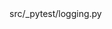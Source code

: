 <change>
<file change-number-for-this-file="1">src/_pytest/logging.py</file>
<original line-count="14" no-ellipsis="true"><![CDATA[
def emit(self, record):
    ctx_manager = (
        self.capture_manager.global_and_fixture_disabled()
        if self.capture_manager
        else dummy_context_manager()
    )
    with ctx_manager:
        if not self._first_record_emitted:
            self.stream.write("\n")
            self._first_record_emitted = True
        elif self._when in ("teardown", "finish"):
            if not self._test_outcome_written:
                self._test_outcome_written = True
                self.stream.write("\n")
        if not self._section_name_shown and self._when:
            self.stream.section("live log " + self._when, sep="-", bold=True)
            self._section_name_shown = True
        logging.StreamHandler.emit(self, record)
]]></original>
<modified no-ellipsis="true"><![CDATA[
def emit(self, record):
    ctx_manager = (
        self.capture_manager.global_and_fixture_disabled()
        if self.capture_manager
        else dummy_context_manager()
    )
    with ctx_manager:
        if not self._first_record_emitted:
            self.stream.write("\n")
            self._first_record_emitted = True
        if self._when in ("teardown", "finish"):
            if not self._test_outcome_written:
                self._test_outcome_written = True
                self.stream.write("\n")
        if not self._section_name_shown and self._when:
            self.stream.section("live log " + self._when, sep="-", bold=True)
            self._section_name_shown = True
        logging.StreamHandler.emit(self, record)
]]></modified>
</change>